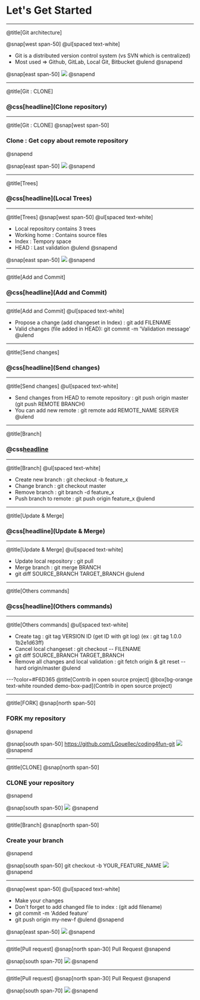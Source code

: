 # Let's Get Started

---
@title[Git architecture]

@snap[west span-50]
@ul[spaced text-white]
- Git is a distributed version control system (vs SVN which is centralized)
- Most used => Github, GitLab, Local Git, Bitbucket
@ulend
@snapend

@snap[east span-50]
![](assets/img/slide1.png)
@snapend

---
@title[Git : CLONE]
### @css[headline](Clone repository)

---
@title[Git : CLONE]
@snap[west span-50]
### Clone : Get copy about remote repository
@snapend

@snap[east span-50]
![](assets/img/slide2.png)
@snapend

---
@title[Trees]
### @css[headline](Local Trees)

---
@title[Trees]
@snap[west span-50]
@ul[spaced text-white]
- Local repository contains 3 trees
- Working home : Contains source files
- Index : Tempory space
- HEAD : Last validation
@ulend
@snapend

@snap[east span-50]
![](assets/img/slide3bis.png)
@snapend

---
@title[Add and Commit]
### @css[headline](Add and Commit)

---
@title[Add and Commit]
@ul[spaced text-white]
- Propose a change (add changeset in Index) : git add FILENAME
- Valid changes (file added in HEAD): git commit -m 'Validation message'
@ulend

---
@title[Send changes]
### @css[headline](Send changes)

---
@title[Send changes]
@ul[spaced text-white]
- Send changes from HEAD to remote repository : git push origin master (git push REMOTE BRANCH)
- You can add new remote : git remote add REMOTE_NAME SERVER
@ulend

---
@title[Branch]
### @css[headline](Branch)

---
@title[Branch]
@ul[spaced text-white]
- Create new branch : git checkout -b feature_x
- Change branch : git checkout master
- Remove branch : git branch -d feature_x
- Push branch to remote : git push origin feature_x
@ulend

---
@title[Update & Merge]
### @css[headline](Update & Merge)

---
@title[Update & Merge]
@ul[spaced text-white]
- Update local repository : git pull
- Merge branch : git merge BRANCH
- git diff SOURCE_BRANCH TARGET_BRANCH
@ulend

---
@title[Others commands]
### @css[headline](Others commands)

---
@title[Others commands]
@ul[spaced text-white]
- Create tag : git tag VERSION ID (get ID with git log) (ex : git tag 1.0.0 1b2e1d63ff)
- Cancel local changeset : git checkout -- FILENAME
- git diff SOURCE_BRANCH TARGET_BRANCH
- Remove all changes and local validation : git fetch origin & git reset --hard origin/master
@ulend

---?color=#F6D365
@title[Contrib in open source project]
@box[bg-orange text-white rounded demo-box-pad](Contrib in open source project)

---
@title[FORK]
@snap[north span-50]
### FORK my repository
@snapend

@snap[south span-50]
https://github.com/LGouellec/coding4fun-git
![](assets/img/fork.png)
@snapend

---
@title[CLONE]
@snap[north span-50]
### CLONE your repository
@snapend

@snap[south span-50]
![](assets/img/clone.png)
@snapend

---
@title[Branch]
@snap[north span-50]
### Create your branch
@snapend

@snap[south span-50]
git checkout -b YOUR_FEATURE_NAME
![](assets/img/branch.png)
@snapend

---
@snap[west span-50]
@ul[spaced text-white]
- Make your changes
- Don't forget to add changed file to index : (git add filename)
- git commit -m 'Added feature'
- git push origin my-new-f
@ulend
@snapend

@snap[east span-50]
![](assets/img/changes.png)
@snapend

---
@title[Pull request]
@snap[north span-30]
Pull Request
@snapend

@snap[south span-70]
![](assets/img/pullrequest.png)
@snapend

---
@title[Pull request]
@snap[north span-30]
Pull Request
@snapend

@snap[south span-70]
![](assets/img/pullrequest2.png)
@snapend
